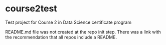 # course2test
Test project for Course 2 in Data Science certificate program

README.md file was not created at the repo init step. There was a link with the recommendation that all repos include a README.
